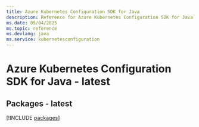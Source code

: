 ```yaml
---
title: Azure Kubernetes Configuration SDK for Java
description: Reference for Azure Kubernetes Configuration SDK for Java
ms.date: 09/04/2025
ms.topic: reference
ms.devlang: java
ms.service: kubernetesconfiguration
---
```

# Azure Kubernetes Configuration SDK for Java - latest
## Packages - latest
[!INCLUDE [packages](kubernetes-configuration-index.md)]